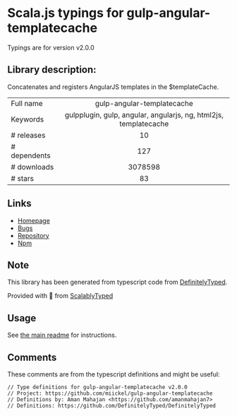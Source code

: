 
# Scala.js typings for gulp-angular-templatecache

Typings are for version v2.0.0

## Library description:
Concatenates and registers AngularJS templates in the $templateCache.

|                    |                 |
| ------------------ | :-------------: |
| Full name          | gulp-angular-templatecache |
| Keywords           | gulpplugin, gulp, angular, angularjs, ng, html2js, templatecache |
| # releases         | 10 |
| # dependents       | 127 |
| # downloads        | 3078598 |
| # stars            | 83 |

## Links
- [Homepage](https://github.com/miickel/gulp-angular-templatecache#readme)
- [Bugs](https://github.com/miickel/gulp-angular-templatecache/issues)
- [Repository](https://github.com/miickel/gulp-angular-templatecache)
- [Npm](https://www.npmjs.com/package/gulp-angular-templatecache)
    


## Note
This library has been generated from typescript code from [DefinitelyTyped](https://definitelytyped.org).

Provided with :purple_heart: from [ScalablyTyped](https://github.com/oyvindberg/ScalablyTyped)

## Usage
See [the main readme](../../readme.md) for instructions.

## Comments

These comments are from the typescript definitions and might be useful:
```
// Type definitions for gulp-angular-templatecache v2.0.0
// Project: https://github.com/miickel/gulp-angular-templatecache
// Definitions by: Aman Mahajan <https://github.com/amanmahajan7>
// Definitions: https://github.com/DefinitelyTyped/DefinitelyTyped

```

